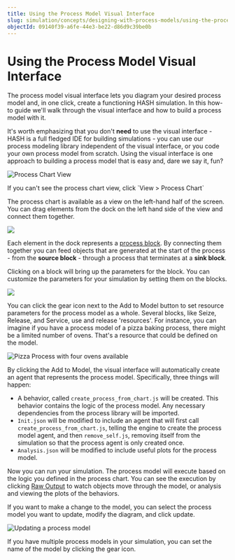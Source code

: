 ```yaml
---
title: Using the Process Model Visual Interface
slug: simulation/concepts/designing-with-process-models/using-the-process-model-builder
objectId: 09140f39-a6fe-44e3-be22-d86d9c39be0b
---
```


# Using the Process Model Visual Interface

The process model visual interface lets you diagram your desired process model and, in one click, create a functioning HASH simulation. In this how-to guide we'll walk through the visual interface and how to build a process model with it.

It's worth emphasizing that you don't **need** to use the visual interface - HASH is a full fledged IDE for building simulations - you can use our process modeling library independent of the visual interface, or you code your own process model from scratch. Using the visual interface is one approach to building a process model that is easy and, dare we say it, fun?

![Process Chart View](https://cdn-us1.hash.ai/site/docs/image%20%2852%29.png)

<Hint style="info">
If you can't see the process chart view, click `View > Process Chart`
</Hint>

The process chart is available as a view on the left-hand half of the screen. You can drag elements from the dock on the left hand side of the view and connect them together.

![](https://cdn-us1.hash.ai/site/docs/kapture-2021-03-29-at-19.57.12.gif)

Each element in the dock represents a [process block](/docs/simulation/concepts/designing-with-process-models/process-blocks). By connecting them together you can feed objects that are generated at the start of the process - from the **source block** - through a process that terminates at a **sink block**.

Clicking on a block will bring up the parameters for the block. You can customize the parameters for your simulation by setting them on the blocks.

![](https://cdn-us1.hash.ai/site/docs/kapture-2021-03-29-at-20.01.01.gif)

You can click the gear icon next to the Add to Model button to set resource parameters for the process model as a whole. Several blocks, like Seize, Release, and Service, use and release 'resources'. For instance, you can imagine if you have a process model of a pizza baking process, there might be a limited number of ovens. That's a resource that could be defined on the model.

![Pizza Process with four ovens available](https://cdn-us1.hash.ai/site/docs/image%20%2854%29.png)

By clicking the Add to Model, the visual interface will automatically create an agent that represents the process model. Specifically, three things will happen:

* A behavior, called `create_process_from_chart.js` will be created. This behavior contains the logic of the process model. Any necessary dependencies from the process library will be imported.
* `Init.json` will be modified to include an agent that will first call `create_process_from_chart.js`, telling the engine to create the process model agent, and then `remove_self.js`, removing itself from the simulation so that the process agent is only created once.
* `Analysis.json` will be modified to include useful plots for the process model.

Now you can run your simulation. The process model will execute based on the logic you defined in the process chart. You can see the execution by clicking [Raw Output](/docs/simulation/creating-simulations/views/raw-data#raw-output) to watch objects move through the model, or analysis and viewing the plots of the behaviors.

If you want to make a change to the model, you can select the process model you want to update, modify the diagram, and click update.

![Updating a process model](https://cdn-us1.hash.ai/site/docs/updating_processes.gif)

If you have multiple process models in your simulation, you can set the name of the model by clicking the gear icon.
